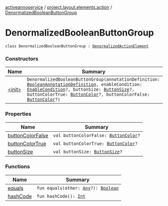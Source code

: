 [activeannoservice](../../index.md) / [project.layout.elements.action](../index.md) / [DenormalizedBooleanButtonGroup](./index.md)

# DenormalizedBooleanButtonGroup

`class DenormalizedBooleanButtonGroup : `[`DenormalizedActionElement`](../-denormalized-action-element/index.md)

### Constructors

| Name | Summary |
|---|---|
| [&lt;init&gt;](-init-.md) | `DenormalizedBooleanButtonGroup(annotationDefinition: `[`BooleanAnnotationDefinition`](../../annotationdefinition/-boolean-annotation-definition/index.md)`, enableCondition: `[`EnableCondition`](../../project.annotationschema/-enable-condition/index.md)`?, buttonSize: `[`ButtonSize`](../../project.layout/-button-size/index.md)`?, buttonColorTrue: `[`ButtonColor`](../../project.layout/-button-color/index.md)`?, buttonColorFalse: `[`ButtonColor`](../../project.layout/-button-color/index.md)`?)` |

### Properties

| Name | Summary |
|---|---|
| [buttonColorFalse](button-color-false.md) | `val buttonColorFalse: `[`ButtonColor`](../../project.layout/-button-color/index.md)`?` |
| [buttonColorTrue](button-color-true.md) | `val buttonColorTrue: `[`ButtonColor`](../../project.layout/-button-color/index.md)`?` |
| [buttonSize](button-size.md) | `val buttonSize: `[`ButtonSize`](../../project.layout/-button-size/index.md)`?` |

### Functions

| Name | Summary |
|---|---|
| [equals](equals.md) | `fun equals(other: `[`Any`](https://kotlinlang.org/api/latest/jvm/stdlib/kotlin/-any/index.html)`?): `[`Boolean`](https://kotlinlang.org/api/latest/jvm/stdlib/kotlin/-boolean/index.html) |
| [hashCode](hash-code.md) | `fun hashCode(): `[`Int`](https://kotlinlang.org/api/latest/jvm/stdlib/kotlin/-int/index.html) |
